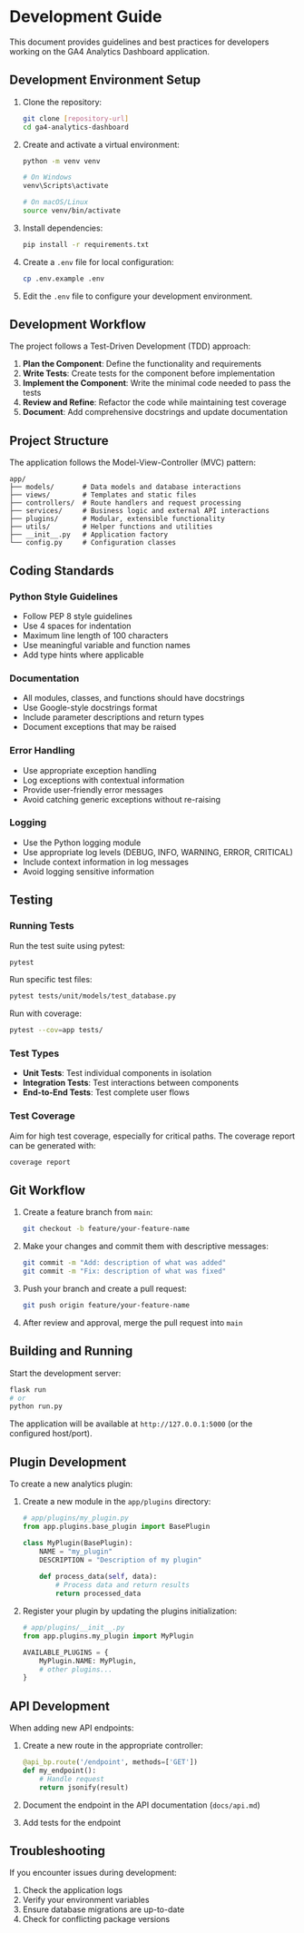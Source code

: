 # Development Guide

This document provides guidelines and best practices for developers working on the GA4 Analytics Dashboard application.

## Development Environment Setup

1. Clone the repository:
   ```bash
   git clone [repository-url]
   cd ga4-analytics-dashboard
   ```

2. Create and activate a virtual environment:
   ```bash
   python -m venv venv
   
   # On Windows
   venv\Scripts\activate
   
   # On macOS/Linux
   source venv/bin/activate
   ```

3. Install dependencies:
   ```bash
   pip install -r requirements.txt
   ```

4. Create a `.env` file for local configuration:
   ```bash
   cp .env.example .env
   ```

5. Edit the `.env` file to configure your development environment.

## Development Workflow

The project follows a Test-Driven Development (TDD) approach:

1. **Plan the Component**: Define the functionality and requirements
2. **Write Tests**: Create tests for the component before implementation
3. **Implement the Component**: Write the minimal code needed to pass the tests
4. **Review and Refine**: Refactor the code while maintaining test coverage
5. **Document**: Add comprehensive docstrings and update documentation

## Project Structure

The application follows the Model-View-Controller (MVC) pattern:

```
app/
├── models/       # Data models and database interactions
├── views/        # Templates and static files
├── controllers/  # Route handlers and request processing
├── services/     # Business logic and external API interactions
├── plugins/      # Modular, extensible functionality
├── utils/        # Helper functions and utilities
├── __init__.py   # Application factory
└── config.py     # Configuration classes
```

## Coding Standards

### Python Style Guidelines

- Follow PEP 8 style guidelines
- Use 4 spaces for indentation
- Maximum line length of 100 characters
- Use meaningful variable and function names
- Add type hints where applicable

### Documentation

- All modules, classes, and functions should have docstrings
- Use Google-style docstrings format
- Include parameter descriptions and return types
- Document exceptions that may be raised

### Error Handling

- Use appropriate exception handling
- Log exceptions with contextual information
- Provide user-friendly error messages
- Avoid catching generic exceptions without re-raising

### Logging

- Use the Python logging module
- Use appropriate log levels (DEBUG, INFO, WARNING, ERROR, CRITICAL)
- Include context information in log messages
- Avoid logging sensitive information

## Testing

### Running Tests

Run the test suite using pytest:
```bash
pytest
```

Run specific test files:
```bash
pytest tests/unit/models/test_database.py
```

Run with coverage:
```bash
pytest --cov=app tests/
```

### Test Types

- **Unit Tests**: Test individual components in isolation
- **Integration Tests**: Test interactions between components
- **End-to-End Tests**: Test complete user flows

### Test Coverage

Aim for high test coverage, especially for critical paths. The coverage report can be generated with:
```bash
coverage report
```

## Git Workflow

1. Create a feature branch from `main`:
   ```bash
   git checkout -b feature/your-feature-name
   ```

2. Make your changes and commit them with descriptive messages:
   ```bash
   git commit -m "Add: description of what was added"
   git commit -m "Fix: description of what was fixed"
   ```

3. Push your branch and create a pull request:
   ```bash
   git push origin feature/your-feature-name
   ```

4. After review and approval, merge the pull request into `main`

## Building and Running

Start the development server:
```bash
flask run
# or
python run.py
```

The application will be available at `http://127.0.0.1:5000` (or the configured host/port).

## Plugin Development

To create a new analytics plugin:

1. Create a new module in the `app/plugins` directory:
   ```python
   # app/plugins/my_plugin.py
   from app.plugins.base_plugin import BasePlugin
   
   class MyPlugin(BasePlugin):
       NAME = "my_plugin"
       DESCRIPTION = "Description of my plugin"
       
       def process_data(self, data):
           # Process data and return results
           return processed_data
   ```

2. Register your plugin by updating the plugins initialization:
   ```python
   # app/plugins/__init__.py
   from app.plugins.my_plugin import MyPlugin
   
   AVAILABLE_PLUGINS = {
       MyPlugin.NAME: MyPlugin,
       # other plugins...
   }
   ```

## API Development

When adding new API endpoints:

1. Create a new route in the appropriate controller:
   ```python
   @api_bp.route('/endpoint', methods=['GET'])
   def my_endpoint():
       # Handle request
       return jsonify(result)
   ```

2. Document the endpoint in the API documentation (`docs/api.md`)
3. Add tests for the endpoint

## Troubleshooting

If you encounter issues during development:

1. Check the application logs
2. Verify your environment variables
3. Ensure database migrations are up-to-date
4. Check for conflicting package versions